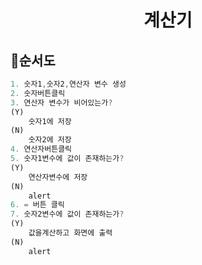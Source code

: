 <h1 align='middle'>계산기</h1>

## 🚦순서도
```js
1. 숫자1,숫자2,연산자 변수 생성
2. 숫자버튼클릭
3. 연산자 변수가 비어있는가?
(Y)
    숫자1에 저장
(N)
    숫자2에 저장
4. 연산자버튼클릭
5. 숫자1변수에 값이 존재하는가?
(Y)
    연산자변수에 저장
(N)
    alert
6. = 버튼 클릭
7. 숫자2변수에 값이 존재하는가?
(Y)
    값을계산하고 화면에 출력
(N)
    alert
```